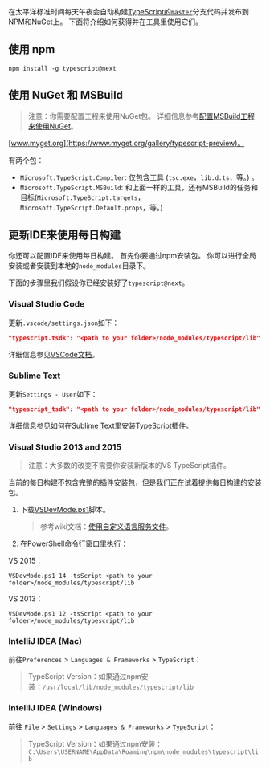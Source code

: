 在太平洋标准时间每天午夜会自动构建[TypeScript的`master`](https://github.com/Microsoft/TypeScript/tree/master)分支代码并发布到NPM和NuGet上。
下面将介绍如何获得并在工具里使用它们。

## 使用 npm

```shell
npm install -g typescript@next
```

## 使用 NuGet 和 MSBuild

> 注意：你需要配置工程来使用NuGet包。
详细信息参考[配置MSBuild工程来使用NuGet](https://github.com/Microsoft/TypeScript/wiki/Configuring-MSBuild-projects-to-use-NuGet)。

[www.myget.org](https://www.myget.org/gallery/typescript-preview)。

有两个包：

* `Microsoft.TypeScript.Compiler`: 仅包含工具 (`tsc.exe`，`lib.d.ts`，等。) 。
* `Microsoft.TypeScript.MSBuild`: 和上面一样的工具，还有MSBuild的任务和目标(`Microsoft.TypeScript.targets`，`Microsoft.TypeScript.Default.props`，等。)

## 更新IDE来使用每日构建

你还可以配置IDE来使用每日构建。
首先你要通过npm安装包。
你可以进行全局安装或者安装到本地的`node_modules`目录下。

下面的步骤里我们假设你已经安装好了`typescript@next`。

### Visual Studio Code

更新`.vscode/settings.json`如下：

```json
"typescript.tsdk": "<path to your folder>/node_modules/typescript/lib"
```

详细信息参见[VSCode文档](https://code.visualstudio.com/Docs/languages/typescript#_using-newer-typescript-versions)。

### Sublime Text

更新`Settings - User`如下：

```json
"typescript_tsdk": "<path to your folder>/node_modules/typescript/lib"
```

详细信息参见[如何在Sublime Text里安装TypeScript插件](https://github.com/Microsoft/TypeScript-Sublime-Plugin#installation)。

### Visual Studio 2013 and 2015

> 注意：大多数的改变不需要你安装新版本的VS TypeScript插件。

当前的每日构建不包含完整的插件安装包，但是我们正在试着提供每日构建的安装包。

1. 下载[VSDevMode.ps1](https://github.com/Microsoft/TypeScript/blob/master/scripts/VSDevMode.ps1)脚本。

   > 参考wiki文档：[使用自定义语言服务文件](https://github.com/Microsoft/TypeScript/wiki/Dev-Mode-in-Visual-Studio#using-a-custom-language-service-file)。

2. 在PowerShell命令行窗口里执行：

  VS 2015：

  ```posh
  VSDevMode.ps1 14 -tsScript <path to your folder>/node_modules/typescript/lib
  ```

  VS 2013：

  ```posh
  VSDevMode.ps1 12 -tsScript <path to your folder>/node_modules/typescript/lib
  ```

### IntelliJ IDEA (Mac)

前往`Preferences` > `Languages & Frameworks` > `TypeScript`：
 > TypeScript Version：如果通过npm安装：`/usr/local/lib/node_modules/typescript/lib`

### IntelliJ IDEA (Windows)

前往 `File` > `Settings` > `Languages & Frameworks` > `TypeScript`：
 > TypeScript Version：如果通过npm安装：
  `C:\Users\USERNAME\AppData\Roaming\npm\node_modules\typescript\lib`

